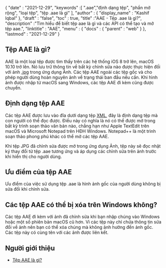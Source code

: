 {
  "date" : "2021-12-29",
  "keywords" :[ ".aae","định dạng tệp", "phần mở rộng", "loại tệp", "tệp .aae là gì" ],
  "author" : {
    "display_name" : "Kashif Iqbal"
},
  "draft" : "false",
  "toc" : true,
  "title" :"AAE - Tệp .aae là gì?",
  "description" :"Tìm hiểu để biết tệp aae là gì và các API có thể tạo và mở tệp aae.",
  "linktitle" : "AAE",
  "menu" : {
    "docs" : {
      "parent" : "web"
}
},
  "lastmod" : "2021-12-29"
}

## Tệp AAE là gì?

AAE là một loại tệp được tìm thấy trên các hệ thống iOS 8 trở lên, macOS 10.10 trở lên. Nó lưu trữ thông tin về bất kỳ chỉnh sửa nào được thực hiện đối với ảnh [.jpg](/vi/image/jpeg/) trong ứng dụng Ảnh. Các tệp AAE ngoài các tệp gốc và cho phép người dùng hoàn nguyên ảnh về trạng thái ban đầu nếu cần. Khi hình ảnh được nhập từ macOS sang Windows, các tệp AAE đi kèm cũng được chuyển.

## Định dạng tệp AAE
Các tệp AAE được lưu vào đĩa dưới dạng tệp [XML](/vi/web/xml/), đây là định dạng tệp mà con người có thể đọc được. Điều này có nghĩa là nó có thể được mở trong bất kỳ trình soạn thảo văn bản nào, chẳng hạn như Apple TextEdit trên macOS và Microsoft Notepad trên HĐH Windows. Notepad++ là một trình soạn thảo phong phú khác có thể mở các tệp AAE.

Khi tệp JPG đã chỉnh sửa được mở trong ứng dụng Ảnh, tệp này sẽ đọc nhật ký thay đổi từ tệp .aae tương ứng và áp dụng các chỉnh sửa trên ảnh trước khi hiển thị cho người dùng.

## Ưu điểm của tệp AAE
Ưu điểm của việc sử dụng tệp .aae là hình ảnh gốc của người dùng không bị sửa đổi khi chỉnh sửa.

## Các tệp AAE có thể bị xóa trên Windows không?

Các tệp AAE đi kèm với ảnh đã chỉnh sửa khi bạn nhập chúng vào Windows hoặc một số phiên bản macOS cũ hơn. Vì các tệp này chỉ chứa thông tin sửa đổi về ảnh nên bạn có thể xóa chúng mà không ảnh hưởng đến ảnh gốc. Các tệp này có cùng tên với các ảnh được liên kết.

## Người giới thiệu

* [Tệp AAE là gì?](https://discussions.apple.com/thread/7810994)


